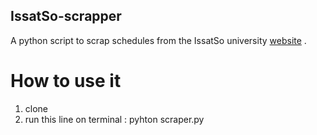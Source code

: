 ## IssatSo-scrapper
A python script to scrap schedules from the IssatSo university [website](http://www.issatso.rnu.tn/fo/emplois/emploi_groupe.php) . 

# How to use it 
1. clone 
2. run this line on terminal : pyhton scraper.py
